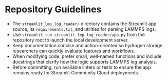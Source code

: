 # Repository Guidelines

- The `streamlit_lmp_log_reader/` directory contains the Streamlit app source, its `requirements.txt`, and utilities for parsing LAMMPS logs.
- Use `streamlit run streamlit_lmp_log_reader/app.py` from the repository root to launch the local development server.
- Keep documentation concise and action-oriented so hydrogen storage researchers can quickly evaluate features and workflows.
- When modifying code, prefer small, well-named functions and include docstrings that clarify how the logic supports LAMMPS log analysis.
- Before committing, run available linters or tests to ensure the app remains ready for Streamlit Community Cloud deployments.
